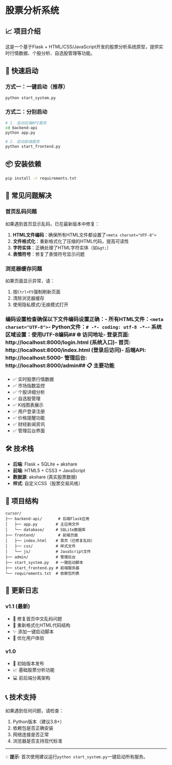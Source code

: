 # 股票分析系统

## 📈 项目介绍

这是一个基于Flask + HTML/CSS/JavaScript开发的股票分析系统原型，提供实时行情数据、个股分析、自选股管理等功能。

## 🚀 快速启动

### 方式一：一键启动（推荐）
```bash
python start_system.py
```

### 方式二：分别启动
```bash
# 1. 启动后端API服务
cd backend-api
python app.py

# 2. 启动前端服务
python start_frontend.py
```

## 📦 安装依赖

```bash
pip install -r requirements.txt
```

## 🔧 常见问题解决

### 首页乱码问题
如果遇到首页显示乱码，已在最新版本中修复：

1. **HTML文件编码**：确保所有HTML文件都设置了`<meta charset="UTF-8">`
2. **文件格式化**：重新格式化了压缩的HTML代码，提高可读性
3. **字符实体**：正确处理了HTML字符实体（如`&gt;`）
4. **表情符号**：修复了表情符号显示问题

### 浏览器缓存问题
如果页面显示异常，请：
1. 按`Ctrl+F5`强制刷新页面
2. 清除浏览器缓存
3. 使用隐私模式/无痕模式打开

### 编码设置检查确保以下文件编码设置正确：- 所有HTML文件：`<meta charset="UTF-8">`- Python文件：`# -*- coding: utf-8 -*-`- 系统区域设置：使用UTF-8编码## 🌐 访问地址- **登录页面**: http://localhost:8000/login.html (系统入口)- **首页**: http://localhost:8000/index.html (登录后访问)- **后端API**: http://localhost:5000- **管理后台**: http://localhost:8000/admin## 📋 主要功能

- ✅ 实时股票行情数据
- ✅ 市场指数监控
- ✅ 个股详细分析
- ✅ 自选股管理
- ✅ K线图表展示
- ✅ 用户登录注册
- ✅ 价格提醒功能
- ✅ 财经新闻资讯
- ✅ 管理后台界面

## 🛠 技术栈

- **后端**: Flask + SQLite + akshare
- **前端**: HTML5 + CSS3 + JavaScript
- **数据源**: akshare (真实股票数据)
- **样式**: 自定义CSS（股票交易风格）

## 📁 项目结构

```
cursor/
├── backend-api/       # 后端Flask应用
│   ├── app.py        # 主应用文件
│   └── database/     # SQLite数据库
├── frontend/          # 前端页面
│   ├── index.html    # 首页（已修复乱码）
│   ├── css/          # 样式文件
│   └── js/           # JavaScript文件
├── admin/            # 管理后台
├── start_system.py   # 一键启动脚本
├── start_frontend.py # 前端服务器
└── requirements.txt  # 依赖包列表
```

## 📝 更新日志

### v1.1 (最新)
- 🔧 修复首页中文乱码问题
- 📝 重新格式化HTML代码结构
- ✨ 添加一键启动脚本
- 🚀 优化用户体验

### v1.0
- 🎉 初始版本发布
- 📈 基础股票分析功能
- 💻 前后端分离架构

## 📞 技术支持

如果遇到任何问题，请检查：
1. Python版本（建议3.8+）
2. 依赖包是否正确安装
3. 网络连接是否正常
4. 浏览器是否支持现代标准

---

💡 **提示**: 首次使用建议运行`python start_system.py`一键启动所有服务。 